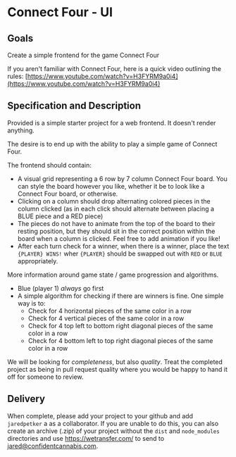# Connect Four - UI

## Goals

Create a simple frontend for the game Connect Four

If you aren't familiar with Connect Four, here is a quick video outlining
the rules: [https://www.youtube.com/watch?v=H3FYRM9a0i4](https://www.youtube.com/watch?v=H3FYRM9a0i4)

## Specification and Description

Provided is a simple starter project for a web frontend. It doesn't render anything.

The desire is to end up with the ability to play a simple game of Connect Four.

The frontend should contain:

- A visual grid representing a 6 row by 7 column Connect Four board. You can style the board however you like, whether it be to look like a Connect Four board, or otherwise.
- Clicking on a column should drop alternating colored pieces in the column clicked (as in each click should alternate between placing a BLUE piece and a RED piece)
- The pieces do not have to animate from the top of the board to their resting position, but they should sit in the correct position within the board when a column is clicked. Feel free to add animation if you like!
- After each turn check for a winner, when there is a winner, place the text `{PLAYER} WINS!` wher `{PLAYER}` should be swapped out with `RED` or `BLUE` appropriately.

More information around game state / game progression and algorithms.

- Blue (player 1) *always* go first
- A simple algorithm for checking if there are winners is fine. One simple way is to:
  - Check for 4 horizontal pieces of the same color in a row
  - Check for 4 vertical pieces of the same color in a row
  - Check for 4 top left to bottom right diagonal pieces of the same color in a row
  - Check for 4 bottom left to top right diagonal pieces of the same color in a row

We will be looking for *completeness*, but also *quality*. Treat the completed project as being in pull request quality where you would be happy to hand it off for someone to review.

## Delivery

When complete, please add your project to your github and add `jaredpetker` a as a collaborator. If you are unable to do this, you can also create an archive (.zip) of your project without the `dist` and `node_modules` directories and use https://wetransfer.com/ to send to jared@confidentcannabis.com.

